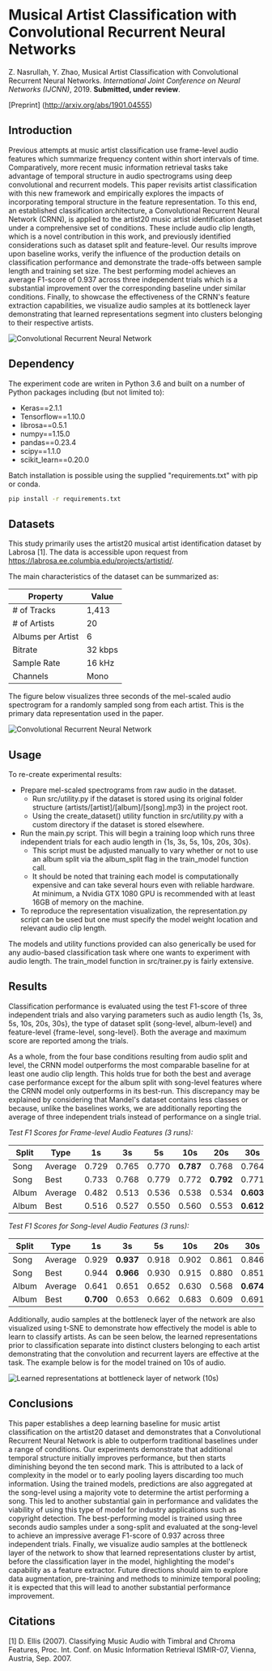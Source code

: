 # Musical Artist Classification with Convolutional Recurrent Neural Networks

Z. Nasrullah, Y. Zhao, Musical Artist Classification with Convolutional Recurrent Neural Networks. *International Joint Conference on Neural Networks (IJCNN)*, 2019. **Submitted, under review**.

[Preprint] (http://arxiv.org/abs/1901.04555) 

## Introduction
Previous attempts at music artist classification use frame-level audio features which summarize frequency content within short intervals of time. Comparatively, more recent music information retrieval tasks take advantage of temporal structure in audio spectrograms using deep convolutional and recurrent models. This paper revisits artist classification with this new framework and empirically explores the impacts of incorporating temporal structure in the feature representation. To this end, an established classification architecture, a Convolutional Recurrent Neural Network (CRNN), is applied to the artist20 music artist identification dataset under a comprehensive set of conditions. These include audio clip length, which is a novel contribution in this work, and previously identified considerations such as dataset split and feature-level. Our results improve upon baseline works, verify the influence of the production details on classification performance and demonstrate the trade-offs between sample length and training set size. The best performing model achieves an average F1-score of 0.937 across three independent trials which is a substantial improvement over the corresponding baseline under similar conditions. Finally, to showcase the effectiveness of the CRNN's feature extraction capabilities, we visualize audio samples at its bottleneck layer demonstrating that learned representations segment into clusters belonging to their respective artists.


![Convolutional Recurrent Neural Network](https://github.com/ZainNasrullah/musical-artist-classification/blob/final/images/crnn_arch.png)


## Dependency
The experiment code are writen in Python 3.6 and built on a number of Python packages including (but not limited to):
- Keras==2.1.1
- Tensorflow==1.10.0
- librosa==0.5.1
- numpy==1.15.0
- pandas==0.23.4
- scipy==1.1.0
- scikit_learn==0.20.0


Batch installation is possible using the supplied "requirements.txt" with pip or conda.

````cmd
pip install -r requirements.txt
````

## Datasets

This study primarily uses the artist20 musical artist identification dataset by Labrosa [1]. The data is accessible upon request from https://labrosa.ee.columbia.edu/projects/artistid/.

The main characteristics of the dataset can be summarized as:

|Property           | Value   |
|-------------------|---------|
|# of Tracks        | 1,413   |
|# of Artists       | 20      |
|Albums per Artist  | 6       | 
|Bitrate            | 32 kbps |
|Sample Rate        | 16 kHz  |
|Channels           | Mono    |

The figure below visualizes three seconds of the mel-scaled audio spectrogram for a randomly sampled song from each artist. This is the primary data representation used in the paper. 

![Convolutional Recurrent Neural Network](https://github.com/ZainNasrullah/musical-artist-classification/blob/final/images/artists.PNG)

## Usage

To re-create experimental results:

- Prepare mel-scaled spectrograms from raw audio in the dataset.
    - Run src/utility.py if the dataset is stored using its original folder structure (artists/[artist]/[album]/[song].mp3) in the project root.
    - Using the create_dataset() utility function in src/utility.py with a custom directory if the dataset is stored elsewhere.
- Run the main.py script. This will begin a training loop which runs three independent trials for each audio length in {1s, 3s, 5s, 10s, 20s, 30s}.
    - This script must be adjusted manually to vary whether or not to use an album split via the album_split flag in the train_model function call. 
    - It should be noted that training each model is computationally expensive and can take several hours even with reliable hardware. At minimum, a Nvidia GTX 1080 GPU is recommended with at least 16GB of memory on the machine.  
- To reproduce the representation visualization, the representation.py script can be used but one must specify the model weight location and relevant audio clip length. 

The models and utility functions provided can also generically be used for any audio-based classification task where one wants to experiment with audio length. The train_model function in src/trainer.py is fairly extensive. 

## Results

Classification performance is evaluated using the test F1-score of three independent trials and also varying parameters such as audio length {1s, 3s, 5s, 10s, 20s, 30s}, the type of dataset split {song-level, album-level} and feature-level {frame-level, song-level}. Both the average and maximum score are reported among the trials. 

As a whole, from the four base conditions resulting from audio split and level, the CRNN model outperforms the most comparable baseline for at least one audio clip length. This holds true for both the best and average case performance except for the album split with song-level features where the CRNN model only outperforms in its best-run. This discrepancy may be explained by considering that Mandel's dataset contains less classes or because, unlike the baselines works, we are additionally reporting the average of three independent trials instead of performance on a single trial. 

*Test F1 Scores for Frame-level Audio Features (3 runs):*

|Split | Type | 1s | 3s | 5s | 10s | 20s | 30s| 
|---|---|---|---|---|---|---|---|
|Song | Average | 0.729 | 0.765 | 0.770 | **0.787** | 0.768 | 0.764|
|Song | Best | 0.733 | 0.768 | 0.779 | 0.772 | **0.792** | 0.771|
|Album | Average | 0.482 | 0.513 | 0.536 | 0.538 | 0.534 | **0.603**|
|Album | Best | 0.516  | 0.527 | 0.550 | 0.560 | 0.553 | **0.612**|

*Test F1 Scores for Song-level Audio Features (3 runs):*

|Split | Type | 1s | 3s | 5s | 10s | 20s | 30s| 
|---|---|---|---|---|---|---|---|
|Song | Average | 0.929 | **0.937** | 0.918 | 0.902 | 0.861 | 0.846|
|Song | Best | 0.944 | **0.966** | 0.930 | 0.915 | 0.880 | 0.851|
|Album | Average | 0.641 | 0.651 | 0.652 | 0.630 | 0.568 | **0.674**|
|Album | Best | **0.700**  | 0.653 | 0.662 | 0.683 | 0.609 | 0.691|

Additionally, audio samples at the bottleneck layer of the network are also visualized using t-SNE to demonstrate how effectively the model is able to learn to classify artists. As can be seen below, the learned representations prior to classification separate into distinct clusters belonging to each artist demonstrating that the convolution and recurrent layers are effective at the task. The example below is for the model trained on 10s of audio.  

![Learned representations at bottleneck layer of network (10s)](https://github.com/ZainNasrullah/musical-artist-classification/blob/final/images/representation_313.png)

## Conclusions
This paper establishes a deep learning baseline for music artist classification on the artist20 dataset and demonstrates that a Convolutional Recurrent Neural Network is able to outperform traditional baselines under a range of conditions. Our experiments demonstrate that additional temporal structure initially improves performance, but then starts diminishing beyond the ten second mark. This is attributed to a lack of complexity in the model or to early pooling layers discarding too much information. Using the trained models, predictions are also aggregated at the song-level using a majority vote to determine the artist performing a song. This led to another substantial gain in performance and validates the viability of using this type of model for industry applications such as copyright detection. The best-performing model is trained using three seconds audio samples under a song-split and evaluated at the song-level to achieve an impressive average F1-score of 0.937 across three independent trials. Finally, we visualize audio samples at the bottleneck layer of the network to show that learned representations cluster by artist, before the classification layer in the model, highlighting the model's capability as a feature extractor. Future directions should aim to explore data augmentation, pre-training and methods to minimize temporal pooling; it is expected that this will lead to another substantial performance improvement. 

## Citations

[1] D. Ellis (2007). Classifying Music Audio with Timbral and Chroma Features,
Proc. Int. Conf. on Music Information Retrieval ISMIR-07, Vienna, Austria, Sep. 2007.

